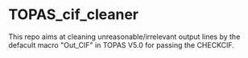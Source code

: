 # TOPAS_cif_cleaner
This repo aims at cleaning unreasonable/irrelevant output lines by the defacult macro "Out_CIF" in TOPAS V5.0 for passing the CHECKCIF. 
